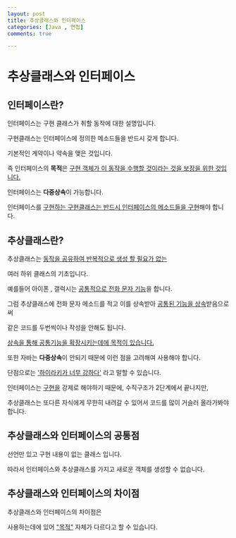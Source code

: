 ```yaml
---
layout: post
title: 추상클래스와 인터페이스
categories: [Java , 면접]
comments: true

---
```

# 추상클래스와 인터페이스 

## 인터페이스란?

인터페이스는 구현 클래스가 취할 동작에 대한 설명입니다.

구현클래스는 인터페이스에 정의한 메소드들을 반드시 갖게 합니다.

기본적인 계약이나 약속을 맺은 것입니다.

즉 인터페이스의 **목적**은 <u>구현 객체가 이 동작을 수행할 것이라는 것을 보장을 위한 것입니다.</u>

인터페이스는 **다중상속**이 가능합니다.

인터페이스를 <u>구현하는 구현클래스는 반드시 인터페이스의 메소드들을 구현</u>해야 합니다.

## 추상클래스란?

추상클래스는 <u>동작을 공유하여 반복적으로 생성 할 필요가 없는</u> 

여러 하위 클래스의 기초입니다.

예를들어 아이폰 , 갤럭시는 <u>공통적으로 전화 문자 기능</u>을 합니다. 

그럼 추상클래스에 전화 문자 메소드를 적고 이를 상속받아 <u>공통된 기능을 상속</u>받음으로써 

같은 코드를 두번씩이나 작성을 안해도 됩니다. 

<u>상속을 통해 공통기능을 확장시키는데에 목적이 있습니다.</u>

또한 자바는 **다중상속**이 안되기 때문에 이런 점을 고려해여 사용해야 합니다.

단점으로는 <u>'하이라키가 너무 강하다'</u> 라고 말할 수 있습니다. 

인터페이스는 <u>구현을</u> 강제로 해야하기 때문에, 수직구조가 2단계에서 끝나지만,

추상클래스는 또다른 자식에게 무한히 내려갈 수 있어서 코드를 많이 거슬러 올라가봐야 합니다.

## 추상클래스와 인터페이스의 공통점

선언만 있고 구현 내용이 없는 클래스 입니다.

따라서 인터페이스와 추상클래스를 가지고 새로운 객체를 생성할 수 없습니다.

## 추상클래스와 인터페이스의 차이점

추상클래스와 인터페이스의 차이점은

사용하는데에 있어 <u>"목적"</u> 자체가 다르다고 할 수 있습니다. 
